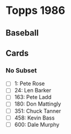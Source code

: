# Topps 1986 
## Baseball

## Cards

### No Subset
- [ ] 1: Pete Rose<br>
- [ ] 24: Len Barker<br>
- [ ] 163: Pete Ladd<br>
- [ ] 180: Don Mattingly<br>
- [ ] 351: Chuck Tanner<br>
- [ ] 458: Kevin Bass<br>
- [ ] 600: Dale Murphy<br>
